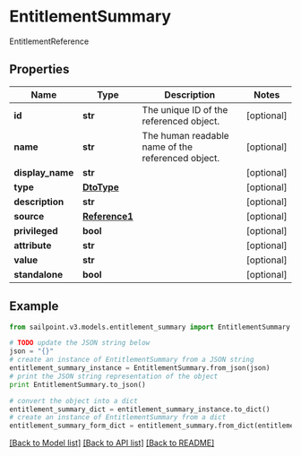 # EntitlementSummary

EntitlementReference

## Properties

Name | Type | Description | Notes
------------ | ------------- | ------------- | -------------
**id** | **str** | The unique ID of the referenced object. | [optional] 
**name** | **str** | The human readable name of the referenced object. | [optional] 
**display_name** | **str** |  | [optional] 
**type** | [**DtoType**](DtoType.md) |  | [optional] 
**description** | **str** |  | [optional] 
**source** | [**Reference1**](Reference1.md) |  | [optional] 
**privileged** | **bool** |  | [optional] 
**attribute** | **str** |  | [optional] 
**value** | **str** |  | [optional] 
**standalone** | **bool** |  | [optional] 

## Example

```python
from sailpoint.v3.models.entitlement_summary import EntitlementSummary

# TODO update the JSON string below
json = "{}"
# create an instance of EntitlementSummary from a JSON string
entitlement_summary_instance = EntitlementSummary.from_json(json)
# print the JSON string representation of the object
print EntitlementSummary.to_json()

# convert the object into a dict
entitlement_summary_dict = entitlement_summary_instance.to_dict()
# create an instance of EntitlementSummary from a dict
entitlement_summary_form_dict = entitlement_summary.from_dict(entitlement_summary_dict)
```
[[Back to Model list]](../README.md#documentation-for-models) [[Back to API list]](../README.md#documentation-for-api-endpoints) [[Back to README]](../README.md)


